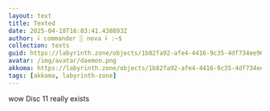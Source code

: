 ```yaml
---
layout: text
title: Texted
date: 2025-04-18T16:03:41.438893Z
author: ⸸ commander ░ nova ⸸ :~$
collection: texts
guid: https://labyrinth.zone/objects/1b82fa92-afe4-4416-9c35-4df734ee96e7
avatar: /img/avatar/daemon.png
akkoma: https://labyrinth.zone/objects/1b82fa92-afe4-4416-9c35-4df734ee96e7
tags: [akkoma, labyrinth-zone]
---
```


<p>wow Disc 11 really exists</p>
